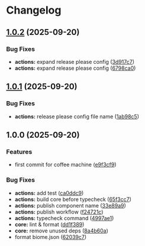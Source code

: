 # Changelog

## [1.0.2](https://github.com/Pkcarreno/coffeemachine/compare/v1.0.1...v1.0.2) (2025-09-20)


### Bug Fixes

* **actions:** expand release please config ([3d917c7](https://github.com/Pkcarreno/coffeemachine/commit/3d917c780d7a539ba43f0f2f5219519793c2793c))
* **actions:** expand release please config ([6798ca0](https://github.com/Pkcarreno/coffeemachine/commit/6798ca0e157a1343844551e6c66b1b80941d06e7))

## [1.0.1](https://github.com/Pkcarreno/coffeemachine/compare/v1.0.0...v1.0.1) (2025-09-20)


### Bug Fixes

* **actions:** release please config file name ([1ab98c5](https://github.com/Pkcarreno/coffeemachine/commit/1ab98c5870f92bb38fc4d4402a3a4ac4480a6bbd))

## 1.0.0 (2025-09-20)


### Features

* first commit for coffee machine ([e9f3cf9](https://github.com/Pkcarreno/coffeemachine/commit/e9f3cf9e58f26458ce85846b2454a678e540ffab))


### Bug Fixes

* **actions:** add test ([ca0ddc9](https://github.com/Pkcarreno/coffeemachine/commit/ca0ddc982532da6d64b1196c5beadb123f941e61))
* **actions:** build core before typecheck ([65f3cc7](https://github.com/Pkcarreno/coffeemachine/commit/65f3cc73f173994a1cf7549df942b5d32c06923b))
* **actions:** publish component name ([33e89a9](https://github.com/Pkcarreno/coffeemachine/commit/33e89a93df5016552eda05c5de33d659443b8c58))
* **actions:** publish workflow ([f24721c](https://github.com/Pkcarreno/coffeemachine/commit/f24721c1b98743fdb99b48ac45aafe8e46818cbe))
* **actions:** typecheck command ([4997ae1](https://github.com/Pkcarreno/coffeemachine/commit/4997ae191e8a00a7ac4d97d27e45b311249d3fe8))
* **core:** lint & format ([dd1f389](https://github.com/Pkcarreno/coffeemachine/commit/dd1f3893789a9ecf320e77806fdc944ce1770a1f))
* **core:** remove unused deps ([8a4b60a](https://github.com/Pkcarreno/coffeemachine/commit/8a4b60a8832df37e7fe7bae724200a05e4fba21e))
* format biome.json ([62039c7](https://github.com/Pkcarreno/coffeemachine/commit/62039c78074118c9c5cade4cbd09a4baf07681fb))
